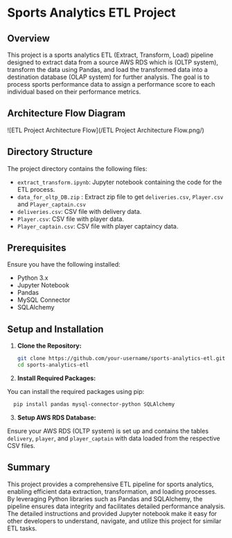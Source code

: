# Sports Analytics ETL Project

## Overview

This project is a sports analytics ETL (Extract, Transform, Load) pipeline designed to extract data from a source AWS RDS which is (OLTP system), transform the data using Pandas, and load the transformed data into a destination database (OLAP system) for further analysis. The goal is to process sports performance data to assign a performance score to each individual based on their performance metrics.

## Architecture Flow Diagram

![ETL Project Architecture Flow](/ETL Project Architecture Flow.png/)

## Directory Structure

The project directory contains the following files:

- `extract_transform.ipynb`: Jupyter notebook containing the code for the ETL process.
-  `data_for_oltp_DB.zip` : Extract zip file to get `deliveries.csv`, `Player.csv` and `Player_captain.csv`
- `deliveries.csv`: CSV file with delivery data.
- `Player.csv`: CSV file with player data.
- `Player_captain.csv`: CSV file with player captaincy data.

## Prerequisites

Ensure you have the following installed:

- Python 3.x
- Jupyter Notebook
- Pandas
- MySQL Connector
- SQLAlchemy

## Setup and Installation

1. **Clone the Repository:**

   ```bash
   git clone https://github.com/your-username/sports-analytics-etl.git
   cd sports-analytics-etl
   ```
2. **Install Required Packages:**

You can install the required packages using pip:

```bash
  pip install pandas mysql-connector-python SQLAlchemy
  ```
3. **Setup AWS RDS Database:**

  Ensure your AWS RDS (OLTP system) is set up and contains the tables `delivery`, `player`,  and `player_captain` with data loaded from the respective CSV files.

## Summary
  This project provides a comprehensive ETL pipeline for sports analytics, enabling efficient data extraction, transformation, and loading processes. By leveraging Python libraries such as Pandas and SQLAlchemy, the pipeline ensures data integrity and facilitates detailed performance analysis. The detailed instructions and provided Jupyter notebook make it easy for other developers to understand, navigate, and utilize this project for similar ETL tasks.
